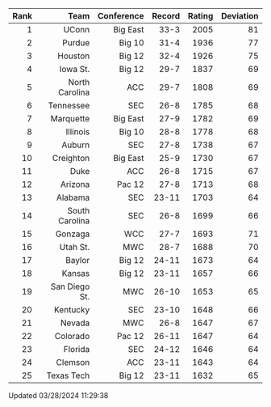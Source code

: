 | Rank  | Team                 | Conference           | Record   | Rating | Deviation |
| ---:  | ---:                 | ---:                 | ---:     | ---:   | ---:      |
| 1     | UConn                | Big East             | 33-3     | 2005   | 81        |
| 2     | Purdue               | Big 10               | 31-4     | 1936   | 77        |
| 3     | Houston              | Big 12               | 32-4     | 1926   | 75        |
| 4     | Iowa St.             | Big 12               | 29-7     | 1837   | 69        |
| 5     | North Carolina       | ACC                  | 29-7     | 1808   | 69        |
| 6     | Tennessee            | SEC                  | 26-8     | 1785   | 68        |
| 7     | Marquette            | Big East             | 27-9     | 1782   | 69        |
| 8     | Illinois             | Big 10               | 28-8     | 1778   | 68        |
| 9     | Auburn               | SEC                  | 27-8     | 1738   | 67        |
| 10    | Creighton            | Big East             | 25-9     | 1730   | 67        |
| 11    | Duke                 | ACC                  | 26-8     | 1715   | 67        |
| 12    | Arizona              | Pac 12               | 27-8     | 1713   | 68        |
| 13    | Alabama              | SEC                  | 23-11    | 1703   | 64        |
| 14    | South Carolina       | SEC                  | 26-8     | 1699   | 66        |
| 15    | Gonzaga              | WCC                  | 27-7     | 1693   | 71        |
| 16    | Utah St.             | MWC                  | 28-7     | 1688   | 70        |
| 17    | Baylor               | Big 12               | 24-11    | 1673   | 64        |
| 18    | Kansas               | Big 12               | 23-11    | 1657   | 66        |
| 19    | San Diego St.        | MWC                  | 26-10    | 1653   | 65        |
| 20    | Kentucky             | SEC                  | 23-10    | 1648   | 66        |
| 21    | Nevada               | MWC                  | 26-8     | 1647   | 67        |
| 22    | Colorado             | Pac 12               | 26-11    | 1647   | 64        |
| 23    | Florida              | SEC                  | 24-12    | 1646   | 64        |
| 24    | Clemson              | ACC                  | 23-11    | 1643   | 64        |
| 25    | Texas Tech           | Big 12               | 23-11    | 1632   | 65        |

Updated 03/28/2024 11:29:38
